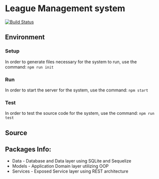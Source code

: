 # League Management system
[![Build Status](https://travis-ci.com/uspeit/league-system-server.svg?token=Ybx5nPk1YALxxKJ7xCyg&branch=main)](https://travis-ci.com/uspeit/league-system-server)

## Environment

### Setup
In order to generate files necessary for the system to run, use the command:
```npm run init```

### Run
In order to start the server for the system, use the command:
```npm start```

### Test
In order to test the source code for the system, use the command:
```npm run test```

## Source

## Packages Info:
- Data - Database and Data layer using SQLite and Sequelize
- Models - Application Domain layer utilizing OOP
- Services - Exposed Service layer using REST architecture